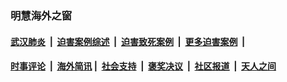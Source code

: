 
### 明慧海外之窗

####  [武汉肺炎](indexes/365.md?t=07080500) &nbsp;|&nbsp;  [迫害案例综述](indexes/328.md?t=07080500) &nbsp;|&nbsp; [迫害致死案例](indexes/277.md?t=07080500)  &nbsp;|&nbsp; [更多迫害案例](indexes/81.md?t=07080500)  &nbsp;|&nbsp; 
####  [时事评论](indexes/19.md?t=07080500) &nbsp;|&nbsp; [海外简讯](indexes/245.md?t=07080500)&nbsp;|&nbsp;  [社会支持](indexes/140.md?t=07080500) &nbsp;|&nbsp; [褒奖决议](indexes/282.md?t=07080500) &nbsp;|&nbsp; [社区报道](indexes/91.md?t=07080500)  &nbsp;|&nbsp; [天人之间](indexes/78.md?t=07080500) 

